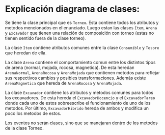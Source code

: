 # Explicación diagrama de clases:

Se tiene la clase principal que es ```Torneo```. Esta contiene todos los atributos y metodos mencionados en el enunciado. Luego estan las clases ```Item```, ```Arena``` y ```Excavador``` que tienen una relación de composición con torneo (estas no tienen sentido fuera de la clase torneo). 

La clase ```Item``` contiene atributos comunes entre la clase ```Consumible``` y ```Tesoro``` que heredan de ella. 

La clase ```Arena``` contiene el comportamiento comun entre los distintos tipos de arena (normal, mojada, rocosa, magnetica). De esta heredan ```ArenaNormal```, ```ArenaRocosa``` y ```ArenaMojada``` que contienen metodos para reflejar sus respectivos cambios y posibles transformaciones. Además existe ```ArenaMagnetica``` que hereda de ```ArenaRocosa``` y ```ArenaMojada```.

La clase ```Excavador``` contiene los atributos y metodos comunes para todos los excavadores. De esta hereda el ```ExcavadorDocencio``` y el ```ExcavadorTareo``` donde cada uno de estos sobreescribe el funcionamiento de uno de los metodos. Por último, ```ExcavadorHibrido``` hereda de ambos y modifica un poco los metodos de estos.

Los eventos no serán clases, sino que se manejaran dentro de los metodos de la clase Torneo.